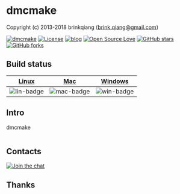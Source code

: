 # dmcmake

Copyright (c) 2013-2018 brinkqiang (brink.qiang@gmail.com)

[![dmcmake](https://img.shields.io/badge/brinkqiang-dmcmake-blue.svg?style=flat-square)](https://github.com/brinkqiang/dmcmake)
[![License](https://img.shields.io/badge/license-MIT-brightgreen.svg)](https://github.com/brinkqiang/dmcmake/blob/master/LICENSE)
[![blog](https://img.shields.io/badge/Author-Blog-7AD6FD.svg)](https://brinkqiang.github.io/)
[![Open Source Love](https://badges.frapsoft.com/os/v3/open-source.png)](https://github.com/brinkqiang)
[![GitHub stars](https://img.shields.io/github/stars/brinkqiang/dmcmake.svg?label=Stars)](https://github.com/brinkqiang/dmcmake) 
[![GitHub forks](https://img.shields.io/github/forks/brinkqiang/dmcmake.svg?label=Fork)](https://github.com/brinkqiang/dmcmake)

## Build status
| [Linux][lin-link] | [Mac][mac-link] | [Windows][win-link] |
| :---------------: | :----------------: | :-----------------: |
| ![lin-badge]      | ![mac-badge]       | ![win-badge]        |

[lin-badge]: https://github.com/brinkqiang/dmcmake/workflows/linux/badge.svg "linux build status"
[lin-link]:  https://github.com/brinkqiang/dmcmake/actions/workflows/linux.yml "linux build status"
[mac-badge]: https://github.com/brinkqiang/dmcmake/workflows/mac/badge.svg "mac build status"
[mac-link]:  https://github.com/brinkqiang/dmcmake/actions/workflows/mac.yml "mac build status"
[win-badge]: https://github.com/brinkqiang/dmcmake/workflows/win/badge.svg "win build status"
[win-link]:  https://github.com/brinkqiang/dmcmake/actions/workflows/win.yml "win build status"

## Intro
dmcmake
```cpp
```
## Contacts
[![Join the chat](https://badges.gitter.im/brinkqiang/dmcmake/Lobby.svg)](https://gitter.im/brinkqiang/dmcmake)

## Thanks
